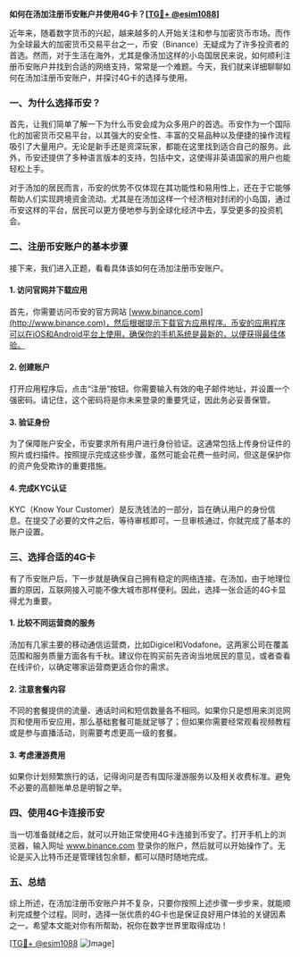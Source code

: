 **如何在汤加注册币安账户并使用4G卡？[[TG💪+ @esim1088](https://t.me/s/esim1088)]**

近年来，随着数字货币的兴起，越来越多的人开始关注和参与加密货币市场。而作为全球最大的加密货币交易平台之一，币安（Binance）无疑成为了许多投资者的首选。然而，对于生活在海外，尤其是像汤加这样的小岛国居民来说，如何顺利注册币安账户并找到合适的网络支持，常常是一个难题。今天，我们就来详细聊聊如何在汤加注册币安账户，并探讨4G卡的选择与使用。

### 一、为什么选择币安？

首先，让我们简单了解一下为什么币安会成为众多用户的首选。币安作为一个国际化的加密货币交易平台，以其强大的安全性、丰富的交易品种以及便捷的操作流程吸引了大量用户。无论是新手还是资深玩家，都能在这里找到适合自己的服务。此外，币安还提供了多种语言版本的支持，包括中文，这使得非英语国家的用户也能轻松上手。

对于汤加的居民而言，币安的优势不仅体现在其功能性和易用性上，还在于它能够帮助人们实现跨境资金流动。尤其是在汤加这样一个经济相对封闭的小岛国，通过币安这样的平台，居民可以更方便地参与到全球化经济中去，享受更多的投资机会。

### 二、注册币安账户的基本步骤

接下来，我们进入正题，看看具体该如何在汤加注册币安账户。

#### 1. 访问官网并下载应用

首先，你需要访问币安的官方网站 [www.binance.com](http://www.binance.com)，然后根据提示下载官方应用程序。币安的应用程序可以在iOS和Android平台上使用，确保你的手机系统是最新的，以便获得最佳体验。

#### 2. 创建账户

打开应用程序后，点击“注册”按钮。你需要输入有效的电子邮件地址，并设置一个强密码。请记住，这个密码将是你未来登录的重要凭证，因此务必妥善保管。

#### 3. 验证身份

为了保障账户安全，币安要求所有用户进行身份验证。这通常包括上传身份证件的照片或扫描件。按照提示完成这些步骤，虽然可能会花费一些时间，但这是保护你的资产免受欺诈的重要措施。

#### 4. 完成KYC认证

KYC（Know Your Customer）是反洗钱法的一部分，旨在确认用户的身份信息。在提交了必要的文件之后，等待审核即可。一旦审核通过，你就完成了基本的账户设置。

### 三、选择合适的4G卡

有了币安账户后，下一步就是确保自己拥有稳定的网络连接。在汤加，由于地理位置的原因，互联网接入可能不像大城市那样便利。因此，选择一张合适的4G卡显得尤为重要。

#### 1. 比较不同运营商的服务

汤加有几家主要的移动通信运营商，比如Digicel和Vodafone。这两家公司在覆盖范围和服务质量方面各有千秋。建议你在购买前先咨询当地居民的意见，或者查看在线评价，以确定哪家运营商更适合你的需求。

#### 2. 注意套餐内容

不同的套餐提供的流量、通话时间和短信数量各不相同。如果你只是想用来浏览网页和使用币安应用，那么基础套餐可能就足够了；但如果你需要经常观看视频教程或是参与直播活动，则需要考虑更高一级的套餐。

#### 3. 考虑漫游费用

如果你计划频繁旅行的话，记得询问是否有国际漫游服务以及相关收费标准。避免不必要的高额账单总是明智之举。

### 四、使用4G卡连接币安

当一切准备就绪之后，就可以开始正常使用4G卡连接到币安了。打开手机上的浏览器，输入网址 www.binance.com 登录你的账户，然后就可以开始操作了。无论是买入比特币还是管理钱包余额，都可以随时随地完成。

### 五、总结

综上所述，在汤加注册币安账户并不复杂，只要你按照上述步骤一步步来，就能顺利完成整个过程。同时，选择一张优质的4G卡也是保证良好用户体验的关键因素之一。希望本文能对你有所帮助，祝你在数字世界里取得成功！

[[TG💪+ @esim1088](https://t.me/s/esim1088) ![Image](https://i.postimg.cc/4NQfJmqS/Snipaste-2025-05-13-00-14-12.png)]